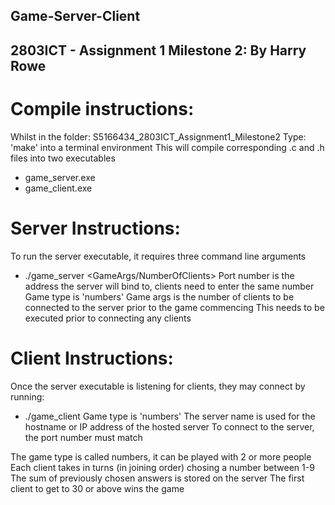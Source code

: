 ## Game-Server-Client

## 2803ICT - Assignment 1 Milestone 2: By Harry Rowe

# Compile instructions:
Whilst in the folder: S5166434_2803ICT_Assignment1_Milestone2
Type: 'make' into a terminal environment
This will compile corresponding .c and .h files into two executables 
- game_server.exe
- game_client.exe

# Server Instructions:
To run the server executable, it requires three command line arguments
- ./game_server <PortNumber> <GameType> <GameArgs/NumberOfClients>
Port number is the address the server will bind to, clients need to enter the same number
Game type is 'numbers'
Game args is the number of clients to be connected to the server prior to the game commencing
This needs to be executed prior to connecting any clients

# Client Instructions:
Once the server executable is listening for clients, they may connect by running:
- ./game_client <GameType> <ServerName> <PortNumber>
Game type is 'numbers'
The server name is used for the hostname or IP address of the hosted server
To connect to the server, the port number must match

The game type is called numbers, it can be played with 2 or more people
Each client takes in turns (in joining order) chosing a number between 1-9
The sum of previously chosen answers is stored on the server
The first client to get to 30 or above wins the game
